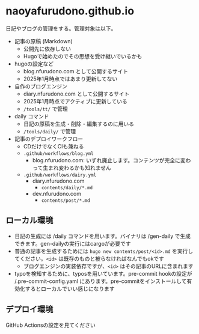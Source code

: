 # naoyafurudono.github.io

日記やブログの管理をする。管理対象は以下。

- 記事の原稿 (Markdown)
  - 公開先に依存しない
  - Hugoで始めたのでその思想を受け継いでいるかも
- hugoの設定など
  - blog.nfurudono.com として公開するサイト
  - 2025年1月時点ではあまり更新してない
- 自作のブログエンジン
  - diary.nfurudono.com として公開するサイト
  - 2025年1月時点でアクティブに更新している
  - `/tools/tt/` で管理
- daily コマンド
  - 日記の原稿を生成・削除・編集するのに用いる
  - `/tools/daily/` で管理
- 記事のデプロイワークフロー
  - CDだけでなくCIも兼ねる
  - `.github/workflows/blog.yml`
    - blog.nfurudono.com: いずれ廃止します。コンテンツが完全に変わって生まれ変わるかも知れません
  - `.github/workflows/dairy.yml`
    - diary.nfurudono.com 
      - `contents/daily/*.md`
    - dev.nfurudono.com 
      - `contents/post/*.md`

## ローカル環境

- 日記の生成には /daily コマンドを用います。バイナリは /gen-daily で生成できます。gen-dailyの実行にはcargoが必要です
- 普通の記事を生成するためには `hugo new contents/post/<id>.md` を実行してください。`<id>` は既存のものと被らなければなんでもokです
  - ブログエンジンの実装依存ですが、`<id>` はその記事のURLに含まれます
- typoを検知するために、typosを用いています。pre-commit hookの設定が /.pre-commit-config.yaml にあります。pre-commitをインストールして有効化するとローカルでいい感じになります

## デプロイ環境

GitHub Actionsの設定を見てください
